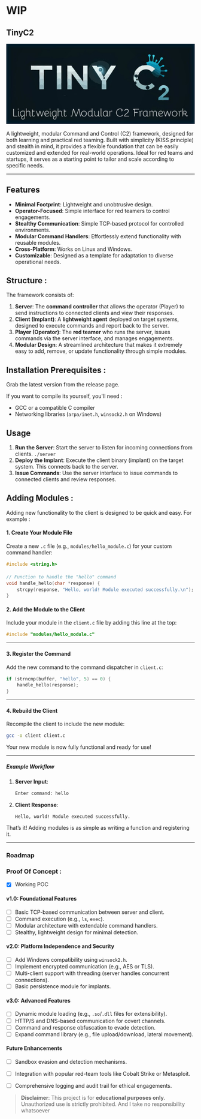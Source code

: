 # WIP
## TinyC2
![](https://github.com/Socxenophone/TinyC2/blob/main/thumbnail.jpg) 


A lightweight, modular Command and Control (C2) framework, designed for both learning and practical red teaming. Built with simplicity (KISS principle) and stealth in mind, it provides a flexible foundation that can be easily customized and extended for real-world operations. Ideal for red teams and startups, it serves as a starting point to tailor and scale according to specific needs. 



---


## Features
- **Minimal Footprint**: Lightweight and unobtrusive design.
- **Operator-Focused**: Simple interface for red teamers to control engagements.
- **Stealthy Communication**: Simple TCP-based protocol for controlled environments.
- **Modular Command Handlers**: Effortlessly extend functionality with reusable modules.
- **Cross-Platform**: Works on Linux and Windows.
- **Customizable**: Designed as a template for adaptation to diverse operational needs.

## Structure :

The framework consists of:

1. **Server**: The **command controller** that allows the operator (Player) to send instructions to connected clients and view their responses.
2. **Client (Implant)**: A **lightweight agent** deployed on target systems, designed to execute commands and report back to the server.
3. **Player (Operator)**: The **red teamer** who runs the server, issues commands via the server interface, and manages engagements.
4. **Modular Design**: A streamlined architecture that makes it extremely easy to add, remove, or update functionality through simple modules. 

## Installation Prerequisites :

Grab the latest version from the release page. 

If you want to compile its yourself, you'll need :
- GCC or a compatible C compiler
- Networking libraries (`arpa/inet.h`, `winsock2.h` on Windows)



## Usage 

1. **Run the Server**: Start the server to listen for incoming connections from clients.
  `./server`
3. **Deploy the Implant**: Execute the client binary (implant) on the target system. This connects back to the server.
4. **Issue Commands**: Use the server interface to issue commands to connected clients and review responses. 

## Adding Modules :

Adding new functionality to the client is designed to be quick and easy. For example :



#### 1. Create Your Module File

Create a new `.c` file (e.g., `modules/hello_module.c`) for your custom command handler:
```c
#include <string.h>

// Function to handle the "hello" command
void handle_hello(char *response) {
    strcpy(response, "Hello, world! Module executed successfully.\n");
}
```

#### 2. Add the Module to the Client

Include your module in the `client.c` file by adding this line at the top:
```c
#include "modules/hello_module.c"
```

---

#### 3. Register the Command

Add the new command to the command dispatcher in `client.c`:
```c
if (strncmp(buffer, "hello", 5) == 0) {
    handle_hello(response);
}
```

---

#### 4. Rebuild the Client

Recompile the client to include the new module:
```bash
gcc -o client client.c
```

Your new module is now fully functional and ready for use!

---

##### Example Workflow

1. **Server Input**: 
   ```bash
   Enter command: hello
   ```

2. **Client Response**: 
   ```
   Hello, world! Module executed successfully.
   ```

That’s it! Adding modules is as simple as writing a function and registering it.

---


### **Roadmap**
### Proof Of Concept :
- [x] Working POC 
#### **v1.0: Foundational Features**
- [ ] Basic TCP-based communication between server and client.
- [ ] Command execution (e.g., `ls`, `exec`).
- [ ] Modular architecture with extendable command handlers.
- [ ] Stealthy, lightweight design for minimal detection.

#### **v2.0: Platform Independence and Security**
- [ ] Add Windows compatibility using `winsock2.h`.
- [ ] Implement encrypted communication (e.g., AES or TLS).
- [ ] Multi-client support with threading (server handles concurrent connections).
- [ ] Basic persistence module for implants.

#### **v3.0: Advanced Features**
- [ ] Dynamic module loading (e.g., `.so`/`.dll` files for extensibility).
- [ ] HTTP/S and DNS-based communication for covert channels.
- [ ] Command and response obfuscation to evade detection.
- [ ] Expand command library (e.g., file upload/download, lateral movement).

#### **Future Enhancements**
- [ ] Sandbox evasion and detection mechanisms.
- [ ] Integration with popular red-team tools like Cobalt Strike or Metasploit.
- [ ] Comprehensive logging and audit trail for ethical engagements.


>
> **Disclaimer**: This project is for **educational purposes only**. Unauthorized use is strictly prohibited. And I take no responsibility whatsoever 

